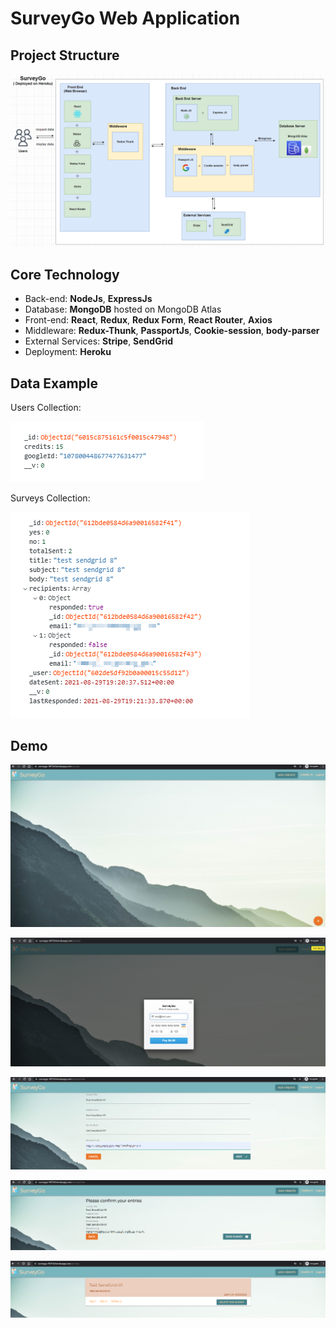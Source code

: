 # SurveyGo Web Application

## Project Structure

![image-20210830001242191](ReadMeImg/image-20210830001242191.png) 

## Core Technology

- Back-end: **NodeJs**, **ExpressJs**
- Database: **MongoDB** hosted on MongoDB Atlas
- Front-end: **React**, **Redux**, **Redux Form**, **React Router**, **Axios**
- Middleware: **Redux-Thunk**, **PassportJs**, **Cookie-session**, **body-parser**
- External Services: **Stripe**, **SendGrid**
- Deployment: **Heroku**

## Data Example

Users Collection:

![image-20210830002534614](ReadMeImg/image-20210830002534614.png) 

Surveys Collection:

![image-20210830002701649](ReadMeImg/image-20210830002701649.png) 

## Demo

![image-20210830005013514](ReadMeImg/image-20210830005013514.png)

 ![image-20210830005105295](ReadMeImg/image-20210830005105295.png)

![image-20210830005159534](ReadMeImg/image-20210830005159534.png) 

![image-20210830005218269](ReadMeImg/image-20210830005218269.png) 

![image-20210830005356512](ReadMeImg/image-20210830005356512.png) 